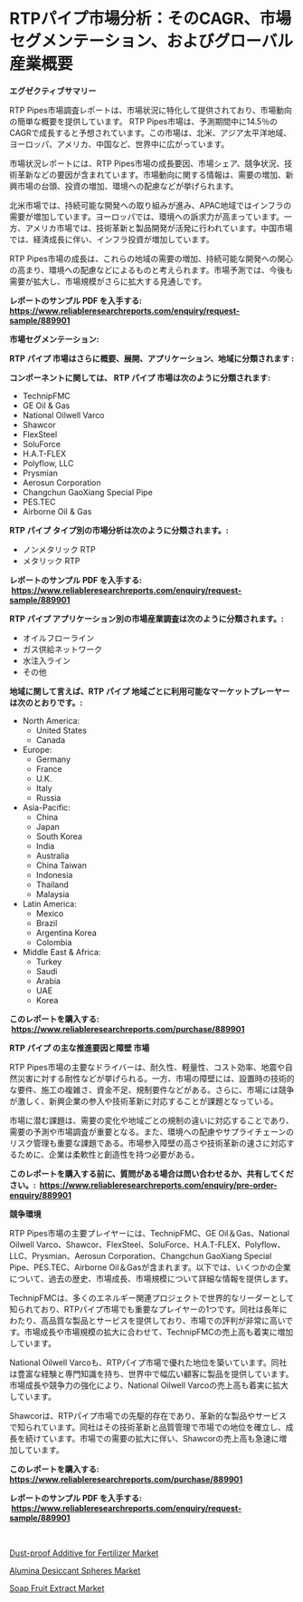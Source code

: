 <p><h1>RTPパイプ市場分析：そのCAGR、市場セグメンテーション、およびグローバル産業概要</h1></p><p><strong>エグゼクティブサマリー</strong></p>
<p><p>RTP Pipes市場調査レポートは、市場状況に特化して提供されており、市場動向の簡単な概要を提供しています。 RTP Pipes市場は、予測期間中に14.5％のCAGRで成長すると予想されています。この市場は、北米、アジア太平洋地域、ヨーロッパ、アメリカ、中国など、世界中に広がっています。</p><p>市場状況レポートには、RTP Pipes市場の成長要因、市場シェア、競争状況、技術革新などの要因が含まれています。市場動向に関する情報は、需要の増加、新興市場の台頭、投資の増加、環境への配慮などが挙げられます。</p><p>北米市場では、持続可能な開発への取り組みが進み、APAC地域ではインフラの需要が増加しています。ヨーロッパでは、環境への訴求力が高まっています。一方、アメリカ市場では、技術革新と製品開発が活発に行われています。中国市場では、経済成長に伴い、インフラ投資が増加しています。</p><p>RTP Pipes市場の成長は、これらの地域の需要の増加、持続可能な開発への関心の高まり、環境への配慮などによるものと考えられます。市場予測では、今後も需要が拡大し、市場規模がさらに拡大する見通しです。</p></p>
<p><strong>レポートのサンプル PDF を入手する: <a href="https://www.reliableresearchreports.com/enquiry/request-sample/889901">https://www.reliableresearchreports.com/enquiry/request-sample/889901</a></strong></p>
<p><strong>市場セグメンテーション:</strong></p>
<p><strong> RTP パイプ 市場はさらに概要、展開、アプリケーション、地域に分類されます :</strong></p>
<p><strong>コンポーネントに関しては、 RTP パイプ 市場は次のように分類されます: &nbsp;</strong></p>
<p><ul><li>TechnipFMC</li><li>GE Oil & Gas</li><li>National Oilwell Varco</li><li>Shawcor</li><li>FlexSteel</li><li>SoluForce</li><li>H.A.T-FLEX</li><li>Polyflow, LLC</li><li>Prysmian</li><li>Aerosun Corporation</li><li>Changchun GaoXiang Special Pipe</li><li>PES.TEC</li><li>Airborne Oil & Gas</li></ul></p>
<p><strong> RTP パイプ タイプ別の市場分析は次のように分類されます。:</strong></p>
<p><ul><li>ノンメタリック RTP</li><li>メタリック RTP</li></ul></p>
<p><strong>レポートのサンプル PDF を入手する: &nbsp;<a href="https://www.reliableresearchreports.com/enquiry/request-sample/889901">https://www.reliableresearchreports.com/enquiry/request-sample/889901</a></strong></p>
<p><strong> RTP パイプ アプリケーション別の市場産業調査は次のように分類されます。:</strong></p>
<p><ul><li>オイルフローライン</li><li>ガス供給ネットワーク</li><li>水注入ライン</li><li>その他</li></ul></p>
<p><strong>地域に関して言えば、RTP パイプ 地域ごとに利用可能なマーケットプレーヤーは次のとおりです。:</strong></p>
<p><ul>
    <li>
        North America:
        <ul>
            <li>United States</li>
            <li>Canada</li>
        </ul>
    </li>
    <li>
        Europe:
        <ul>
            <li>Germany</li>
            <li>France</li>
            <li>U.K.</li>
            <li>Italy</li>
            <li>Russia</li>
        </ul>
    </li>
    <li>
        Asia-Pacific:
        <ul>
            <li>China</li>
            <li>Japan</li>
            <li>South Korea</li>
            <li>India</li>
            <li>Australia</li>
            <li>China Taiwan</li>
            <li>Indonesia</li>
            <li>Thailand</li>
            <li>Malaysia</li>
        </ul>
    </li>
    <li>
        Latin America:
        <ul>
            <li>Mexico</li>
            <li>Brazil</li>
            <li>Argentina Korea</li>
            <li>Colombia</li>
        </ul>
    </li>
    <li>
        Middle East & Africa:
        <ul>
            <li>Turkey</li>
            <li>Saudi</li>
            <li>Arabia</li>
            <li>UAE</li>
            <li>Korea</li>
        </ul>
    </li>
    </ul></p>
<p><strong>このレポートを購入する: &nbsp;<a href="https://www.reliableresearchreports.com/purchase/889901">https://www.reliableresearchreports.com/purchase/889901</a></strong></p>
<p><strong>RTP パイプ の主な推進要因と障壁 市場</strong></p>
<p><p>RTP Pipes市場の主要なドライバーは、耐久性、軽量性、コスト効率、地震や自然災害に対する耐性などが挙げられる。一方、市場の障壁には、設置時の技術的な要件、施工の複雑さ、資金不足、規制要件などがある。さらに、市場には競争が激しく、新興企業の参入や技術革新に対応することが課題となっている。</p><p>市場に潜む課題は、需要の変化や地域ごとの規制の違いに対応することであり、需要の予測や市場調査が重要となる。また、環境への配慮やサプライチェーンのリスク管理も重要な課題である。市場参入障壁の高さや技術革新の速さに対応するために、企業は柔軟性と創造性を持つ必要がある。</p></p>
<p><strong>このレポートを購入する前に、質問がある場合は問い合わせるか、共有してください。:&nbsp; <a href="https://www.reliableresearchreports.com/enquiry/pre-order-enquiry/889901">https://www.reliableresearchreports.com/enquiry/pre-order-enquiry/889901</a></strong></p>
<p><strong>競争環境</strong></p>
<p><p>RTP Pipes市場の主要プレイヤーには、TechnipFMC、GE Oil＆Gas、National Oilwell Varco、Shawcor、FlexSteel、SoluForce、H.A.T-FLEX、Polyflow、LLC、Prysmian、Aerosun Corporation、Changchun GaoXiang Special Pipe、PES.TEC、Airborne Oil＆Gasが含まれます。以下では、いくつかの企業について、過去の歴史、市場成長、市場規模について詳細な情報を提供します。</p><p>TechnipFMCは、多くのエネルギー関連プロジェクトで世界的なリーダーとして知られており、RTPパイプ市場でも重要なプレイヤーの1つです。同社は長年にわたり、高品質な製品とサービスを提供しており、市場での評判が非常に高いです。市場成長や市場規模の拡大に合わせて、TechnipFMCの売上高も着実に増加しています。</p><p>National Oilwell Varcoも、RTPパイプ市場で優れた地位を築いています。同社は豊富な経験と専門知識を持ち、世界中で幅広い顧客に製品を提供しています。市場成長や競争力の強化により、National Oilwell Varcoの売上高も着実に拡大しています。</p><p>Shawcorは、RTPパイプ市場での先駆的存在であり、革新的な製品やサービスで知られています。同社はその技術革新と品質管理で市場での地位を確立し、成長を続けています。市場での需要の拡大に伴い、Shawcorの売上高も急速に増加しています。</p></p>
<p><strong>このレポートを購入する: &nbsp; <a href="https://www.reliableresearchreports.com/purchase/889901">https://www.reliableresearchreports.com/purchase/889901</a></strong></p>
<p><strong>レポートのサンプル PDF を入手する: &nbsp;<a href="https://www.reliableresearchreports.com/enquiry/request-sample/889901">https://www.reliableresearchreports.com/enquiry/request-sample/889901</a></strong><strong></strong></p>
<p>&nbsp;</p>
<p><p><a href="https://github.com/wusalecollins540tpqoz/Market-Research-Report-List-1/blob/main/dust-proof-additive-for-fertilizer-market.md">Dust-proof Additive for Fertilizer Market</a></p><p><a href="https://github.com/johnbach50/Market-Research-Report-List-2/blob/main/alumina-desiccant-spheres-market.md">Alumina Desiccant Spheres Market</a></p><p><a href="https://github.com/pjcfca/Market-Research-Report-List-1/blob/main/soap-fruit-extract-market.md">Soap Fruit Extract Market</a></p></p>